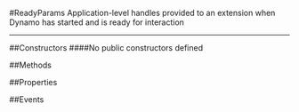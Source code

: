 #ReadyParams
  Application-level handles provided to an extension when Dynamo has started and is ready for interaction 

---
##Constructors 
####No public constructors defined

##Methods  





##Properties  



##Events  


